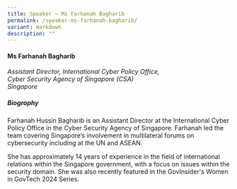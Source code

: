 ```yaml
---
title: Speaker – Ms Farhanah Bagharib
permalink: /speaker-ms-farhanah-bagharib/
variant: markdown
description: ""
---
```

#### **Ms Farhanah Bagharib**

*Assistant Director, International Cyber Policy Office,<br>Cyber Security Agency of Singapore (CSA)<br>Singapore*

##### **Biography**
Farhanah Hussin Bagharib is an Assistant Director at the International Cyber Policy Office in the Cyber Security Agency of Singapore. Farhanah led the team covering Singapore’s involvement in multilateral forums on cybersecurity including at the UN and ASEAN.  

She has approximately 14 years of experience in the field of international relations within the Singapore government, with a focus on issues within the security domain. She was also recently featured in the GovInsider's Women in GovTech 2024 Series.